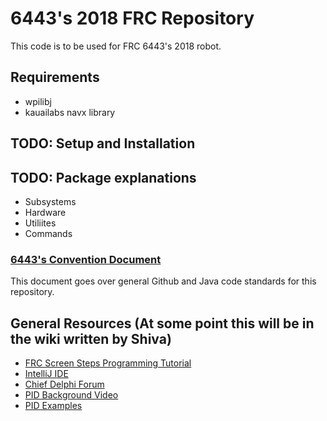 # 6443's 2018 FRC Repository #
This code is to be used for FRC 6443's 2018 robot.
## Requirements ##
* wpilibj 
* kauailabs navx library
## TODO: Setup and Installation ##
## TODO: Package explanations ##
* Subsystems 
* Hardware
* Utiliites 
* Commands

### [6443's Convention Document](Code_and_Git_Guidelines.md)
This document goes over general Github and Java code standards for this repository.
## General Resources (At some point this will be in the wiki written by Shiva)
* [FRC Screen Steps Programming Tutorial](https://wpilib.screenstepslive.com/s/currentCS/m/java)
* [IntelliJ IDE](https://www.jetbrains.com/idea/)
* [Chief Delphi Forum](https://www.chiefdelphi.com/forums/portal.php)
* [PID Background Video](https://www.youtube.com/watch?v=UR0hOmjaHp0)
* [PID Examples](https://www.youtube.com/watch?annotation_id=annotation_891845&feature=iv&src_vid=UR0hOmjaHp0&v=XfAt6hNV8XM)
# 
